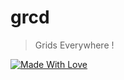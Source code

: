 # grcd

> Grids Everywhere !

[![Made With Love](https://img.shields.io/badge/Made%20With-Love-orange.svg)](https://github.com/chetanraj/grcd)